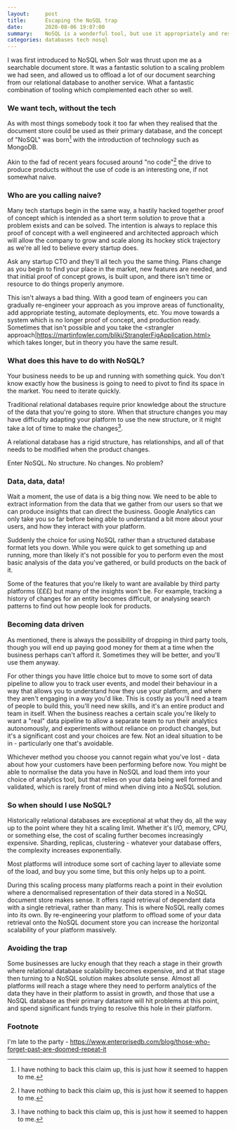 ```yaml
---
layout:     post
title:      Escaping the NoSQL trap
date:       2020-08-06 19:07:00
summary:    NoSQL is a wonderful tool, but use it appropriately and responsibly.
categories: databases tech nosql
---
```


I was first introduced to NoSQL when Solr was thrust upon me as a searchable
document store. It was a fantastic solution to a scaling problem we had seen,
and allowed us to offload a lot of our document searching from our relational
database to another service. What a fantastic combination of tooling which
complemented each other so well.

### We want tech, without the tech

As with most things somebody took it too far when they realised that the
document store could be used as their primary database, and the concept of
"NoSQL" was born[^0] with the introduction of technology such as MongoDB.

Akin to the fad of recent years focused around "no code"[^0] the drive to
produce products without the use of code is an interesting one, if not somewhat
naive.

[^0]: I have nothing to back this claim up, this is just how it seemed to
happen to me.

[^0]: Which almost certainly follows on from the concept of NoSQL[^0].

[^0]: Likewise.

### Who are you calling naive?

Many tech startups begin in the same way, a hastily hacked together proof of
concept which is intended as a short term solution to prove that a problem
exists and can be solved. The intention is always to replace this proof of
concept with a well engineered and architected approach which will allow the
company to grow and scale along its hockey stick trajectory as we're all led to
believe every startup does.

Ask any startup CTO and they'll all tech you the same thing. Plans change as
you begin to find your place in the market, new features are needed, and that
initial proof of concept grows, is built upon, and there isn't time or resource
to do things properly anymore.

This isn't always a bad thing. With a good team of engineers you can gradually
re-engineer your approach as you improve areas of functionality, add
appropriate testing, automate deployments, etc. You move towards a system which
is no longer proof of concept, and production ready. Sometimes that isn't
possible and you take the <strangler approach|https://martinfowler.com/bliki/StranglerFigApplication.html> which
takes longer, but in theory you have the same result.

### What does this have to do with NoSQL?

Your business needs to be up and running with something quick. You don't know
exactly how the business is going to need to pivot to find its space in the
market. You need to iterate quickly. 

Traditional relational databases require prior knowledge about the structure of
the data that you're going to store. When that structure changes you may have
difficulty adapting your platform to use the new structure, or it might take a
lot of time to make the changes[^0].

A relational database has a rigid structure, has relationships, and all of that
needs to be modified when the product changes.

Enter NoSQL. No structure. No changes. No problem?

[^0]: A future blog post will cover the idea of "functional abstraction", a
term coined by a colleague to describe a code style adopted at the time which
allowed for rapid iteration and re-factoring as you go to resolve issues.
Ideal for startups.

### Data, data, data!

Wait a moment, the use of data is a big thing now. We need to be able to
extract information from the data that we gather from our users so that we can
produce insights that can direct the business. Google Analytics can only take
you so far before being able to understand a bit more about your users, and how
they interact with your platform.

Suddenly the choice for using NoSQL rather than a structured database format
lets you down. While you were quick to get something up and running,
more than likely it's not possible for you to perform even the most basic
analysis of the data you've gathered, or build products on the back of it.

Some of the features that you're likely to want are available by third party
platforms (£££) but many of the insights won't be. For example, tracking a
history of changes for an entity becomes difficult, or analysing search
patterns to find out how people look for products.

### Becoming data driven

As mentioned, there is always the possibility of dropping in third party tools,
though you will end up paying good money for them at a time when the business
perhaps can't afford it. Sometimes they will be better, and you'll use them
anyway.

For other things you have little choice but to move to some sort of data
pipeline to allow you to track user events, and model their behaviour in a way
that allows you to understand how they use your platform, and where they aren't
engaging in a way you'd like. This is costly as you'll need a team of people to
build this, you'll need new skills, and it's an entire product and team in
itself. When the business reaches a certain scale you're likely to want a
"real" data pipeline to allow a separate team to run their analytics
autonomously, and experiments without reliance on product changes, but it's a
significant cost and your choices are few. Not an ideal situation to be in -
particularly one that's avoidable.

Whichever method you choose you cannot regain what you've lost - data about how
your customers have been performing before now. You might be able to normalise
the data you have in NoSQL and load them into your choice of analytics tool,
but that relies on your data being well formed and validated, which is rarely
front of mind when diving into a NoSQL solution.

### So when should I use NoSQL?

Historically relational databases are exceptional at what they do, all the way
up to the point where they hit a scaling limit. Whether it's I/O, memory, CPU,
or something else, the cost of scaling further becomes increasingly expensive.
Sharding, replicas, clustering - whatever your database offers, the complexity
increases exponentially.

Most platforms will introduce some sort of caching layer to alleviate some of
the load, and buy you some time, but this only helps up to a point.

During this scaling process many platforms reach a point in their evolution
where a denormalised representation of their data stored in a NoSQL document
store makes sense. It offers rapid retrieval of dependant data with a single
retrieval, rather than many. This is where NoSQL really comes into its own. By
re-engineering your platform to offload some of your data retrieval onto the
NoSQL document store you can increase the horizontal scalability of your
platform massively.

### Avoiding the trap

Some businesses are lucky enough that they reach a stage in their growth where
relational database scalability becomes expensive, and at that stage then
turning to a NoSQL solution makes absolute sense. Almost all platforms *will*
reach a stage where they need to perform analytics of the data they have in
their platform to assist in growth, and those that use a NoSQL database as
their primary datastore will hit problems at this point, and spend significant
funds trying to resolve this hole in their platform.

### Footnote

I'm late to the party - https://www.enterprisedb.com/blog/those-who-forget-past-are-doomed-repeat-it
